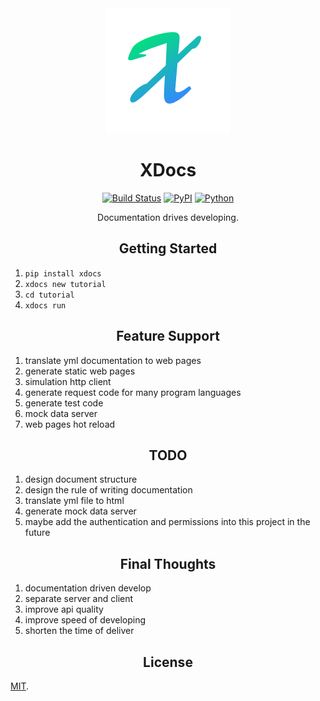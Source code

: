 
<div align="center">
<a href="https://github.com/gaojiuli/XDocs">
    <img width="200" heigth="200" src="logo.svg">
</a>
<h1>XDocs</h1>
<p><a href="https://travis-ci.org/channelcat/sanic"><img src="https://camo.githubusercontent.com/7e3ab474eab34aa382647654d298bfbe632faac7/68747470733a2f2f7472617669732d63692e6f72672f6368616e6e656c6361742f73616e69632e7376673f6272616e63683d6d6173746572" alt="Build Status" data-canonical-src="https://travis-ci.org/channelcat/sanic.svg?branch=master" style="max-width:100%;"></a>
<a href="https://pypi.python.org/pypi/xdocs/"><img src="https://camo.githubusercontent.com/43c6b710a545b73fdd5582de33a8e96dddc45a80/68747470733a2f2f696d672e736869656c64732e696f2f707970692f762f78646f63732e737667" alt="PyPI" data-canonical-src="https://img.shields.io/pypi/v/xdocs.svg" style="max-width:100%;"></a>
<a href="https://pypi.python.org/pypi/xdocs/"><img src="https://camo.githubusercontent.com/6f5b9d44ce98307a7ee4263216720e67b2820c1b/68747470733a2f2f696d672e736869656c64732e696f2f707970692f707976657273696f6e732f78646f63732e737667" alt="Python" data-canonical-src="https://img.shields.io/pypi/pyversions/xdocs.svg" style="max-width:100%;"></a></p>
<p>Documentation drives developing.</p>
</div>


<h2 align="center">Getting Started</h2>

1. `pip install xdocs`
2. `xdocs new tutorial`
3. `cd tutorial`
4. `xdocs run`


<h2 align="center">Feature Support</h2>

1. translate yml documentation to web pages
2. generate static web pages
3. simulation http client
4. generate request code for many program languages
5. generate test code
6. mock data server
8. web pages hot reload


<h2 align="center">TODO</h2>

1. design document structure
2. design the rule of writing documentation
3. translate yml file to html
4. generate mock data server
5. maybe add the authentication and permissions into this project in the future


<h2 align="center">Final Thoughts</h2>

1. documentation driven develop
1. separate server and client
2. improve api quality
3. improve speed of developing
4. shorten the time of deliver

<h2 align="center">License</h2>

[MIT](LICENSE).
